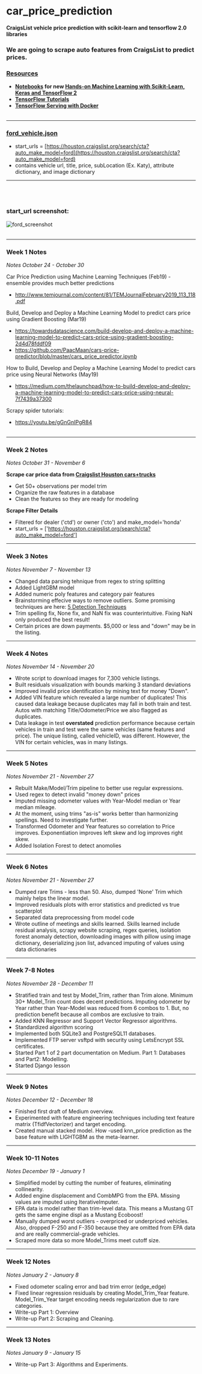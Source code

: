 # car_price_prediction
**CraigsList vehicle price prediction with scikit-learn and tensorflow 2.0 libraries**



### We are going to scrape auto features from CraigsList to predict prices.

### <ins>Resources</ins>
* **[Notebooks](https://github.com/ageron/handson-ml2) for new <ins>[Hands-on Machine Learning with Scikit-Learn, Keras and TensorFlow 2](https://www.amazon.com/dp/1492032646/ref=cm_sw_r_tw_dp_U_x_HWDQDb0DEX69X)</ins>**
* **[TensorFlow Tutorials](https://www.tensorflow.org/tutorials/)**
* **[TensorFlow Serving with Docker](https://www.tensorflow.org/tfx/serving/docker)**
<br><br/>


---
### <ins>ford_vehicle.json</ins>
* start_urls = [https://houston.craigslist.org/search/cta?auto_make_model=ford](https://houston.craigslist.org/search/cta?auto_make_model=ford)
* contains vehicle url, title, price, subLocation (Ex. Katy), attribute dictionary, and image dictionary
***
<br><br/>
### start_url screenshot:
![ford_screenshot](cl_ford_query.PNG)
<br><br/>

---
### Week 1 Notes
*Notes October 24 - October 30*

Car Price Prediction using Machine  Learning Techniques (Feb19) - ensemble provides much better predictions
* http://www.temjournal.com/content/81/TEMJournalFebruary2019_113_118.pdf

Build, Develop and Deploy a Machine Learning Model to predict cars price using Gradient Boosting (Mar19)
* https://towardsdatascience.com/build-develop-and-deploy-a-machine-learning-model-to-predict-cars-price-using-gradient-boosting-2d4d78fddf09
* https://github.com/PaacMaan/cars-price-predictor/blob/master/cars_price_predictor.ipynb

How to Build, Develop and Deploy a Machine Learning Model to predict cars price using Neural Networks (May19)
* https://medium.com/thelaunchpad/how-to-build-develop-and-deploy-a-machine-learning-model-to-predict-cars-price-using-neural-7f7439a37300

Scrapy spider tutorials:
* https://youtu.be/gGnGnIPgR84
<br><br/>

---
### Week 2 Notes
*Notes October 31 - November 6*

**Scrape car price data from [Craigslist Houston cars+trucks](https://houston.craigslist.org/d/cars-trucks/search/cta)**
* Get 50+ observations per model trim
* Organize the raw features in a database
* Clean the features so they are ready for modeling

**Scrape Filter Details**
* Filtered for dealer ('ctd') or owner ('cto') and make_model='honda'
* start_urls = ['https://houston.craigslist.org/search/cta?auto_make_model=ford']

---
### Week 3 Notes
*Notes November 7 - November 13*

* Changed data parsing tehnique from regex to string splitting
* Added LightGBM model
* Added numeric poly features and category pair features
* Brainstorming effecive ways to remove outliers.  Some promising techniques are here:  [5 Detection Techniques](https://towardsdatascience.com/5-ways-to-detect-outliers-that-every-data-scientist-should-know-python-code-70a54335a623)
* Trim spelling fix, None fix, and NaN fix was counterintuitive.  Fixing NaN only produced the best result!
* Certain prices are down payments.  $5,000 or less and "down" may be in the listing.

---
### Week 4 Notes
*Notes November 14 - November 20*
* Wrote script to download images for 7,300 vehicle listings.
* Built residuals visualization with bounds marking 3 standard deviations
* Improved invalid price identification by mining text for money "Down".
* Added VIN feature which revealed a large number of duplicates!  This caused data leakage because duplicates may fall in both train and test. Autos with matching Title/Odometer/Price we also flagged as duplicates.
* Data leakage in test **overstated** prediction performance because certain vehicles in train and test were the same vehicles (same features and price).  The unique listing, called vehicleID, was different.  However, the VIN for certain vehicles, was in many listings.

---
### Week 5 Notes
*Notes November 21 - November 27*
* Rebuilt Make/Model/Trim pipeline to better use regular expressions.
* Used regex to detect invalid "money down" prices
* Imputed missing odometer values with Year-Model median or Year median mileage.
* At the moment, using trims "as-is" works better than harmonizing spellings.  Need to investigate further.
* Transformed Odometer and Year features so correlation to Price improves.  Exponentiation improves left skew and log improves right skew.
* Added Isolation Forest to detect anomolies

---
### Week 6 Notes
*Notes November 21 - November 27*
* Dumped rare Trims - less than 50.  Also, dumped 'None' Trim which mainly helps the linear model.
* Improved residuals plots with error statistics and predicted vs true scatterplot
* Separated data preprocessing from model code
* Wrote outline of meetings and skills learned. Skills learned include residual analysis, scrapy website scraping, regex queries, isolation forest anomaly detection, downloading images with pillow using image dictionary, deserializing json list, advanced imputing of values using data dictionaries

---
### Week 7-8 Notes
*Notes November 28 - December 11*
* Stratified train and test by Model_Trim, rather than Trim alone.  Minimum 30+ Model_Trim count does decent predictions.
Imputing odometer by Year rather than Year-Model was reduced from 6 combos to 1.  But, no prediction benefit because all
combos are exclusive to train.
* Added KNN Regressor and Support Vector Regressor algorithms.
* Standardized algorithm scoring
* Implemented both SQLite3 and PostgreSQL11 databases.
* Implemented FTP server vsftpd with security using LetsEncrypt SSL certificates.
* Started Part 1 of 2 part documentation on Medium.  Part 1: Databases and Part2: Modelling.
* Started Django lesson

---
### Week 9 Notes
*Notes December 12 - December 18*
* Finished first draft of Medium overview.
* Experimented with feature engineering techniques including text feature matrix (TfidfVectorizer) and target encoding.
* Created manual stacked model.  How -used knn_price prediction as the base feature with LIGHTGBM as the meta-learner.

---
### Week 10-11 Notes
*Notes December 19 - January 1*
* Simplified model by cutting the number of features, eliminating collinearity.
* Added engine displacement and CombMPG from the EPA. Missing values are imputed using IterativeImputer.
* EPA data is model rather than trim-level data.  This means a Mustang GT gets the same engine displ as a Mustang Ecoboost!
* Manually dumped worst outliers - overpriced or underpriced vehicles.  Also, dropped F-250 and F-350 because they are omitted from EPA data and are really commercial-grade vehicles.
* Scraped more data so more Model_Trims meet cutoff size.

---
### Week 12 Notes
*Notes January 2 - January 8*
* Fixed odometer scaling error and bad trim error (edge_edge)
* Fixed linear regression residuals by creating Model_Trim_Year feature.  Model_Trim_Year target encoding needs regularization due to rare categories.
* Write-up Part 1: Overview
* Write-up Part 2: Scraping and Cleaning.

---
### Week 13 Notes
*Notes January 9 - January 15*
* Write-up Part 3: Algorithms and Experiments.
